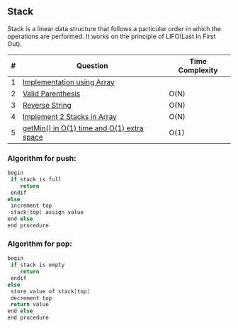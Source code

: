 ## Stack
Stack is a linear data structure that follows a particular order in which the operations are performed. It works on the principle of LIFO(Last In First Out).


|#|Question|Time Complexity|
|-|-|-|
|1|[Implementation using Array](./Implementation%20using%20Array/)||
|2|[Valid Parenthesis](./Valid%20Parenthesis/)|O(N)|
|3|[Reverse String](./Reversing%20String/)|O(N)|
|4|[Implement 2 Stacks in Array](./Implementing%202%20Stack%20in%20Array/)|O(N)|
|5|[getMin() in O(1) time and O(1) extra space](./GetMin()%20in%20TC%3DO(1)%20%26%20SC%3DO(1)/)|O(1)|

### Algorithm for push:

```cpp
begin
 if stack is full
    return
 endif
else  
 increment top
 stack[top] assign value
end else
end procedure
```

### Algorithm for pop:

```cpp
begin
 if stack is empty
    return
 endif
else
 store value of stack[top]
 decrement top
 return value
end else
end procedure
```